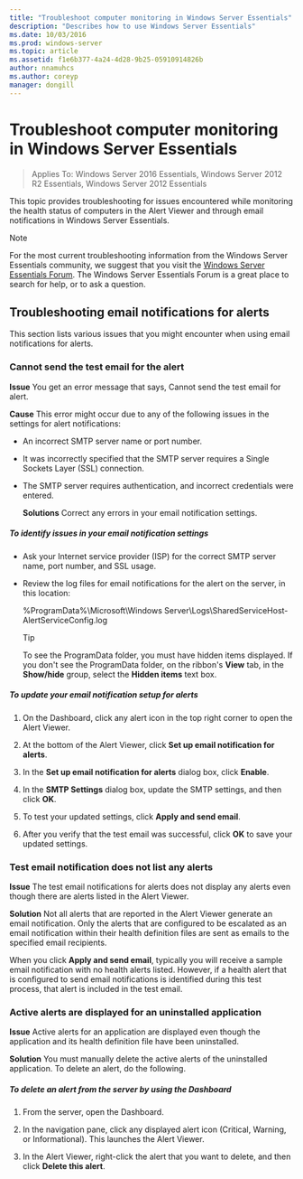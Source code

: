 ```yaml
---
title: "Troubleshoot computer monitoring in Windows Server Essentials"
description: "Describes how to use Windows Server Essentials"
ms.date: 10/03/2016
ms.prod: windows-server
ms.topic: article
ms.assetid: f1e6b377-4a24-4d28-9b25-05910914826b
author: nnamuhcs
ms.author: coreyp
manager: dongill
---
```


# Troubleshoot computer monitoring in Windows Server Essentials

>Applies To: Windows Server 2016 Essentials, Windows Server 2012 R2 Essentials, Windows Server 2012 Essentials

This topic provides troubleshooting for issues encountered while monitoring the health status of computers in the Alert Viewer and through email notifications in  Windows Server Essentials.  
  
> [!NOTE]
>  For the most current troubleshooting information from the  Windows Server Essentials community, we suggest that you visit the [Windows Server Essentials Forum](https://social.technet.microsoft.com/Forums/winserveressentials/threads). The Windows Server Essentials Forum is a great place to search for help, or to ask a question.  
  
##  <a name="BKMK_TS"></a> Troubleshooting email notifications for alerts  
 This section lists various issues that you might encounter when using email notifications for alerts.  
  
### Cannot send the test email for the alert  
 **Issue** You get an error message that says, Cannot send the test email for alert.  
  
 **Cause** This error might occur due to any of the following issues in the settings for alert notifications:  
  
- An incorrect SMTP server name or port number.  
  
- It was incorrectly specified that the SMTP server requires a Single Sockets Layer (SSL) connection.  
  
- The SMTP server requires authentication, and incorrect credentials were entered.  
  
  **Solutions** Correct any errors in your email notification settings.  
  
##### To identify issues in your email notification settings  
  
-   Ask your Internet service provider (ISP) for the correct SMTP server name, port number, and SSL usage.  
  
-   Review the log files for email notifications for the alert on the server, in this location:  
  
     %ProgramData%\Microsoft\Windows Server\Logs\SharedServiceHost-AlertServiceConfig.log  
  
    > [!TIP]
    >  To see the ProgramData folder, you must have hidden items displayed. If you don't see the ProgramData folder, on the ribbon's **View** tab, in the **Show/hide** group, select the **Hidden items** text box.  
  
##### To update your email notification setup for alerts  
  
1.  On the Dashboard, click any alert icon in the top right corner to open the Alert Viewer.  
  
2.  At the bottom of the Alert Viewer, click **Set up email notification for alerts**.  
  
3.  In the **Set up email notification for alerts** dialog box, click **Enable**.  
  
4.  In the **SMTP Settings** dialog box, update the SMTP settings, and then click **OK**.  
  
5.  To test your updated settings, click **Apply and send email**.  
  
6.  After you verify that the test email was successful, click **OK** to save your updated settings.  
  
### Test email notification does not list any alerts  
 **Issue** The test email notifications for alerts does not display any alerts even though there are alerts listed in the Alert Viewer.  
  
 **Solution** Not all alerts that are reported in the Alert Viewer generate an email notification. Only the alerts that are configured to be escalated as an email notification within their health definition files are sent as emails to the specified email recipients.  
  
 When you click **Apply and send email**, typically you will receive a sample email notification with no health alerts listed. However, if a health alert that is configured to send email notifications is identified during this test process, that alert is included in the test email.  
  
### Active alerts are displayed for an uninstalled application  
 **Issue** Active alerts for an application are displayed even though the application and its health definition file have been uninstalled.  
  
 **Solution** You must manually delete the active alerts of the uninstalled application. To delete an alert, do the following.  
  
##### To delete an alert from the server by using the Dashboard  
  
1.  From the server, open the Dashboard.  
  
2.  In the navigation pane, click any displayed alert icon (Critical, Warning, or Informational). This launches the Alert Viewer.  
  
3.  In the Alert Viewer, right-click the alert that you want to delete, and then click **Delete this alert**.

